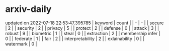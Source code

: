 # arxiv-daily
updated on 2022-07-18 22:53:47.395785
| keyword | count |
| - | - |
| secure | 2 |
| security | 2 |
| privacy | 5 |
| protect | 2 |
| defense | 0 |
| attack | 3 |
| robust | 9 |
| biometric | 1 |
| steal | 0 |
| extraction | 2 |
| membership infer | 0 |
| federate | 1 |
| fair | 2 |
| interpretability | 2 |
| exlainability | 0 |
| watermark | 0 |
